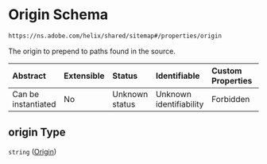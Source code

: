 # Origin Schema

```txt
https://ns.adobe.com/helix/shared/sitemap#/properties/origin
```

The origin to prepend to paths found in the source.

| Abstract            | Extensible | Status         | Identifiable            | Custom Properties | Additional Properties | Access Restrictions | Defined In                                                          |
| :------------------ | :--------- | :------------- | :---------------------- | :---------------- | :-------------------- | :------------------ | :------------------------------------------------------------------ |
| Can be instantiated | No         | Unknown status | Unknown identifiability | Forbidden         | Allowed               | none                | [sitemap.schema.json\*](sitemap.schema.json "open original schema") |

## origin Type

`string` ([Origin](sitemap-properties-origin.md))

